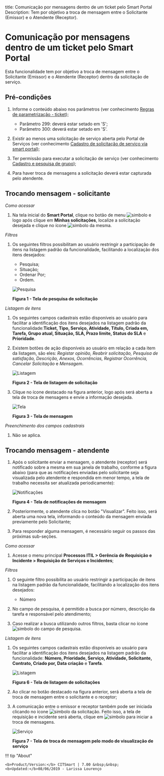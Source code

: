 title:  Comunicação por mensagens dentro de um ticket pelo Smart Portal
Description: Tem por objetivo a troca de mensagem entre o Solicitante (Emissor) e o Atendente (Receptor). 
# Comunicação por mensagens dentro de um ticket pelo Smart Portal

Esta funcionalidade tem por objetivo a troca de mensagem entre o Solicitante (Emissor) e o Atendente (Receptor) dentro da solicitação
de serviço.

Pré-condições
---------------

1. Informe o conteúdo abaixo nos parâmetros (ver conhecimento [Regras de parametrização - ticket][1]);

    - Parâmetro 299: deverá estar setado em 'S';
    - Parâmetro 300: deverá estar setado em 'S'.
    
2. Existir ao menos uma solicitação de serviço aberta pelo Portal de Serviços (ver conhecimento 
[Cadastro de solicitação de serviço via smart portal][2]);

3. Ter permissão para executar a solicitação de serviço (ver conhecimento [Cadastro e pesquisa de grupo][3]);

4. Para haver troca de mensagens a solicitação deverá estar capturada pelo atendente.

Trocando mensagem - solicitante
----------------------------------

*Como acessar*

1. Na tela inicial do **Smart Portal**, clique no botão de menu ![simbolo](images/simb-meno.white.jpg)  e logo após clique em 
**Minhas solicitações**, localize a solicitação desejada e clique no ícone ![simbolo](images/simb-mens.jpg) da mesma.

*Filtros*

1. Os seguintes filtros possibilitam ao usuário restringir a participação de itens na listagem padrão da funcionalidade, facilitando
a localização dos itens desejados:

    - Pesquisa;
    - Situação;
    - Ordenar Por;
    - Ordem.
    
    ![Pesquisa](images/mensa.img1.jpg)
    
    **Figura 1 - Tela de pesquisa de solicitação**
    
*Listagem de itens*

1. Os seguintes campos cadastrais estão disponíveis ao usuário para facilitar a identificação dos itens desejados na listagem padrão
da funcionalidade:**Ticket, Tipo, Serviço, Atividade, Título, Criada em, Tarefa, Grupo atual, Situação, SLA, Prazo limite, Status do
SLA** e **Prioridade**.

2. Existem botões de ação disponíveis ao usuário em relação a cada item da listagem, são eles: *Registar opinião, Reabrir 
solicitação, Pesquisa de satisfação, Descrição, Anexos, Ocorrências, Registrar Ocorrência, Cancelar Solicitação* e *Mensagem*.

    ![Listagem](images/mensa.img2.jpg)
    
    **Figura 2 - Tela de listagem de solicitação**
    
3. Clique no ícone destacado na figura anterior, logo após será aberta a tela de troca de mensagens e envie a informação desejada.

    ![Tela](images/mensa.img3.jpg)
    
    **Figura 3 - Tela de mensagem**
    
*Preenchimento dos campos cadastrais*

1. Não se aplica.

Trocando mensagem - atendente
--------------------------------

1. Após o solicitante enviar a mensagem, o atendente (receptor) será notificado sobre a mesma em sua janela de trabalho, conforme a
figura abaixo (para que as notificações enviadas pelo solicitante seja visualizada pelo atendente e respondida em menor tempo, a
tela de trabalho necessita ser atualizada periodicamente):

    ![Notificações](images/mensa.img4.jpg)
    
    **Figura 4 - Tela de notificações de mensagem**
    
2. Posteriormente, o atendente clica no botão "Visualizar". Feito isso, será aberta uma nova tela, informando o conteúdo da 
mensagem enviada previamente pelo Solicitante;

3. Para responder alguma mensagem, é necessário seguir os passos das próximas sub-seções.

*Como acessar*

1. Acesse o menu principal **Processos ITIL > Gerência de Requisição e Incidente > Requisição de Serviços e Incidentes**;

*Filtros*

1. O seguinte filtro possibilita ao usuário restringir a participação de itens na listagem padrão da funcionalidade, facilitando a 
localização dos itens desejados:

    - Número
    
2. No campo de pesquisa, é permitido a busca por número, descrição da tarefa e responsável pelo atendimento;

3. Caso realizar a busca utilizando outros filtros, basta clicar no ícone ![simbolo](images/simb-seta.down.jpg) do campo de 
pesquisa.

*Listagem de itens*

1. Os seguintes campos cadastrais estão disponíveis ao usuário para facilitar a identificação dos itens desejados na listagem 
padrão da funcionalidade: **Número, Prioridade, Serviço, Atividade, Solicitante, Contrato, Criado por, Data criação** e **Tarefa**.

    ![Listagem](images/mensa.img6.jpg)
    
    **Figura 6 - Tela de listagem de solicitações**
    
2. Ao clicar no botão destacado na figura anterior, será aberta a tela de troca de mensagem entre o solicitante e o receptor;

3. A comunicação entre o emissor e receptor também pode ser iniciada clicando no ícone ![simbolo](images/simb-eye.jpg) da 
solicitação. Feito isso, a tela de requisição e incidente será aberta, clique em ![simbolo](images/simb-talk.jpg) para iniciar a 
troca de mensagens.

    ![Serviço](images/mensa.img7.jpg)
    
    **Figura 7 - Tela de troca de mensagem pelo modo de visualização de serviço**
    
!!! tip "About"

    <b>Product/Version:</b> CITSmart | 7.00 &nbsp;&nbsp;
    <b>Updated:</b>08/06/2019 - Larissa Lourenço

[1]:/pt-br/citsmart-platform-7/plataform-administration/parameters-list/parametrizaion-ticket.html
[2]:/pt-br/citsmart-platform-7/processes/portfolio-and-catalog/smart-portal/service-request.html
[3]:/pt-br/citsmart-platform-7/initial-settings/access-settings/user/group.html

